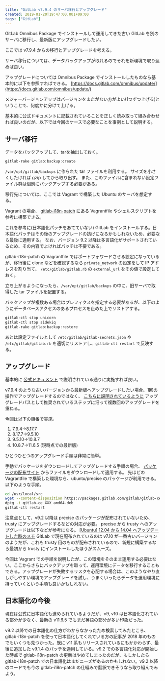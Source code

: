 ```yaml
---
title: "GitLab v7.9.4 のサーバ移行とアップグレード"
created: 2019-01-20T19:47:00.001+09:00
tags: ["GitLab"]
---
```

GitLab Omnibus Package でインストールして運用してきた古い GitLab を別のサーバに移行し、最新版にアップグレードしたい。

ここでは v7.9.4 からの移行とアップグレードを考える。

サーバ移行については、データバックアップが取れるのでそれを新環境で取り込めば良い。

アップグレードについては Omnibus Package でインストールしたものなら基本的に以下を参照すればできる。
[https://docs.gitlab.com/omnibus/update/](https://docs.gitlab.com/omnibus/update/)

メジャーバージョンアップはバージョンをまたがない方がよい(1つずつ上げる)ということで、何度かに分けて上げる。

基本的に公式ドキュメントに記載されていることを正しく読み取って組み合わせれば良いのだが、以下では今回のケースで必要なことを事例として説明する。
<!--more-->

## サーバ移行

データをバックアップして、tarを抽出しておく。

```sh
gitlab-rake gitlab:backup:create
```

`/var/opt/gitlab/backups` に作られた tar ファイルを利用する。
サイズを小さくしたければ gzip してから取り出す。
また、このファイルに含まれない設定ファイル群は個別にバックアップする必要がある。

移行先については、ここでは Vagrant で構築した Ubuntu のサーバを想定する。

Vagrant の場合、 [gitlab-i18n-patch](https://github.com/ksoichiro/gitlab-i18n-patch) にある Vagrantfile やシェルスクリプトを参考に構築できる。

これを参考に(日本語化パッチをあてていない) GitLab をインストールする。日本語化パッチはその後のアップグレードの妨げになるかもしれないため、必要なら最後に適用する。
なお、バージョン 9.2 以降は多言語化がサポートされているため、その内容でよければパッチは不要である。

gitlab-i18n-patch の Vagrantfile ではポートフォワードさせる設定になっているが、移行後に clone などを確認するなら `private_network` の設定をして IP アドレスを割り当て、 `/etc/gitlab/gitlab.rb` の `external_url` をその値で設定しておく。

立ち上がるようになったら、`/var/opt/gitlab/backups` の中に、旧サーバで取得した tar ファイルを配置する。

バックアップが複数ある場合はプレフィクスを指定する必要があるが、以下のようにデータベースアクセスのあるプロセスを止めた上でリストアする。

```sh
gitlab-ctl stop unicorn
gitlab-ctl stop sidekiq
gitlab-rake gitlab:backup:restore
```

あとは設定ファイルとして `/etc/gitlab/gitlab-secrets.json` や `/etc/gitlab/gitlab.rb` を適切にリストアし、`gitlab-ctl restart` で反映する。

## アップグレード

基本的に [公式ドキュメント](https://docs.gitlab.com/omnibus/update/) で説明されている通りに実施すれば良い。

v7.9.4 のような古いバージョンから最新版へアップグレードしたい場合、1回の操作でアップグレードするのではなく、 [こちらに説明されているように](https://docs.gitlab.com/ee/policy/maintenance.html#upgrade-recommendations) アップグレードパスとして推奨されているステップに沿って複数回のアップグレードを重ねる。

今回は以下の順番で実施。

1. 7.9.4->8.17.7
2. 8.17.7->9.5.10
3. 9.5.10->10.8.7
4. 10.8.7->11.6.5 (現時点での最新版)

ひとつひとつのアップグレード手順は非常に簡単。

手動でパッケージをダウンロードしてアップグレードする手順の場合、 [パッケージの配布サイト](https://packages.gitlab.com/gitlab/gitlab-ce) からファイルをダウンロードして適用する。
先ほどの Vagrantfile で構築した環境なら、ubuntu/precise のパッケージが利用できる。
以下のような手順。

```sh
cd /usr/local/src
wget --content-disposition https://packages.gitlab.com/gitlab/gitlab-ce/packages/ubuntu/precise/gitlab-ce_XXX_amd64.deb/download.deb
dpkg -i gitlab-ce_XXX_amd64.deb
gitlab-ctl restart
```

注意点として、v9.2 以降は precise のパッケージが配布されていないため、trusty にアップグレードするなどの対応が必要。
precise から trusty へのアップグレードは以下などが参考になる。
[[Ubuntu] 12.04 から 14.04 へアップデートした時のメモ](https://qiita.com/white_aspara25/items/5187b357235ce9d275bf)
GitLab で現在配布されているのは v7.10 が一番古いバージョンのようだが、これも trusty 用のものが配布されているので、新規に構築するなら最初から trusty にインストールしたほうがスムーズ。

今回は Vagrant での手順を説明したが、この環境をそのまま運用する必要はない。ここからさらにバックアップを取って、運用環境にデータを移行することもできる。アップグレードが失敗するリスクを心配する場合は、このようなやり直しがしやすい環境でアップグレードを試し、うまくいったらデータを運用環境に持っていくという手順も良いかもしれない。

## 日本語化の今後

現在は公式に日本語化も進められているようだが、v9, v10 は日本語化されている部分が少なく、最新の v11.6.5 でもまだ英語の部分が多い印象だった。

v9.2 以降での日本語化の仕方がわからなかったため検索してみたところ、gitlab-i18n-patch を使って日本語化してくれている方の記事が 2018 年のものでもいくつも見つかった。既に v11 系もリリースされているにもかかわらず、最後に追加した v9.1.4 のパッチを適用している。v9.2 での多言語化対応が開始した時点で gitlab-i18n-patch の更新はやめてしまったのだが、もしかしたら gitlab-i18n-patch での日本語化はまだニーズがあるのかもしれない。v9.2 以降のコードでも今の gitlab-i18n-patch の仕組みで翻訳できそうなら取り組んでみよう。

